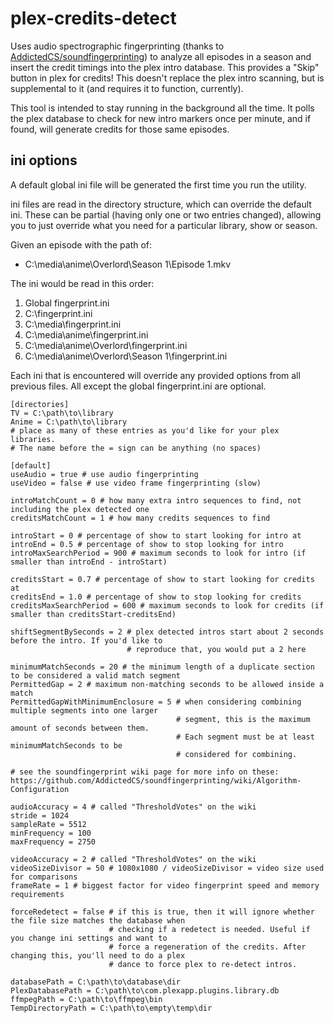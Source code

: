 # plex-credits-detect
Uses audio spectrographic fingerprinting (thanks to [AddictedCS/soundfingerprinting](https://github.com/AddictedCS/soundfingerprinting "AddictedCS/soundfingerprinting")) to analyze all episodes in a season and insert the credit timings into the plex intro database.
This provides a "Skip" button in plex for credits!
This doesn't replace the plex intro scanning, but is supplemental to it (and requires it to function, currently).

This tool is intended to stay running in the background all the time. It polls the plex database to check for new intro markers once per minute, and if found, will generate credits for those same episodes.

## ini options
A default global ini file will be generated the first time you run the utility.

ini files are read in the directory structure, which can override the default ini. These can be partial (having only one or two entries changed), allowing you to just override what you need for a particular library, show or season.

Given an episode with the path of:
- C:\media\anime\Overlord\Season 1\Episode 1.mkv

The ini would be read in this order:
1. Global fingerprint.ini
2. C:\fingerprint.ini
3. C:\media\fingerprint.ini
4. C:\media\anime\fingerprint.ini
5. C:\media\anime\Overlord\fingerprint.ini
6. C:\media\anime\Overlord\Season 1\fingerprint.ini

Each ini that is encountered will override any provided options from all previous files. All except the global fingerprint.ini are optional.

```dosini
[directories]
TV = C:\path\to\library
Anime = C:\path\to\library
# place as many of these entries as you'd like for your plex libraries. 
# The name before the = sign can be anything (no spaces)

[default]
useAudio = true # use audio fingerprinting
useVideo = false # use video frame fingerprinting (slow)

introMatchCount = 0 # how many extra intro sequences to find, not including the plex detected one
creditsMatchCount = 1 # how many credits sequences to find

introStart = 0 # percentage of show to start looking for intro at
introEnd = 0.5 # percentage of show to stop looking for intro
introMaxSearchPeriod = 900 # maximum seconds to look for intro (if smaller than introEnd - introStart)

creditsStart = 0.7 # percentage of show to start looking for credits at
creditsEnd = 1.0 # percentage of show to stop looking for credits
creditsMaxSearchPeriod = 600 # maximum seconds to look for credits (if smaller than creditsStart-creditsEnd)

shiftSegmentBySeconds = 2 # plex detected intros start about 2 seconds before the intro. If you'd like to  
                          # reproduce that, you would put a 2 here

minimumMatchSeconds = 20 # the minimum length of a duplicate section to be considered a valid match segment
PermittedGap = 2 # maximum non-matching seconds to be allowed inside a match
PermittedGapWithMinimumEnclosure = 5 # when considering combining multiple segments into one larger 
                                     # segment, this is the maximum amount of seconds between them. 
                                     # Each segment must be at least minimumMatchSeconds to be 
                                     # considered for combining.

# see the soundfingerprint wiki page for more info on these: 
https://github.com/AddictedCS/soundfingerprinting/wiki/Algorithm-Configuration

audioAccuracy = 4 # called "ThresholdVotes" on the wiki
stride = 1024 
sampleRate = 5512
minFrequency = 100
maxFrequency = 2750

videoAccuracy = 2 # called "ThresholdVotes" on the wiki
videoSizeDivisor = 50 # 1080x1080 / videoSizeDivisor = video size used for comparisons
frameRate = 1 # biggest factor for video fingerprint speed and memory requirements

forceRedetect = false # if this is true, then it will ignore whether the file size matches the database when  
                      # checking if a redetect is needed. Useful if you change ini settings and want to   
                      # force a regeneration of the credits. After changing this, you'll need to do a plex 
                      # dance to force plex to re-detect intros.

databasePath = C:\path\to\database\dir
PlexDatabasePath = C:\path\to\com.plexapp.plugins.library.db
ffmpegPath = C:\path\to\ffmpeg\bin
TempDirectoryPath = C:\path\to\empty\temp\dir
```


